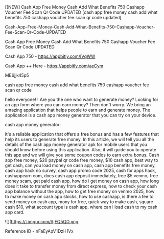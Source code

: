 [[NEW] Cash App Free Money Cash Add What Benefits 750 Cashapp Voucher Fee Scan Qr Code UPDATED [cash app free money cash add what benefits 750 cashapp voucher fee scan qr code updated]

Cash-App-Free-Money-Cash-Add-What-Benefits-750-Cashapp-Voucher-Fee-Scan-Qr-Code-UPDATED

Cash App Free Money Cash Add What Benefits 750 Cashapp Voucher Fee Scan Qr Code UPDATED

Cash App 750 -  https://appbitly.com/IVqWW


Cash App ++ Here - https://appbitly.com/aeCym


ME6jjk45p5

cash app free money cash add what benefits 750 cashapp voucher fee scan qr code

hello everyone! ! Are you the one who want to generate money? Looking for an app form where you can earn money? Then don't worry. We bring an amazing application that helps people to earn and generate money. The application is a cash app money generator that you can try on your device.

cash app money generator:

it's a reliable application that offers a free bonus and has a few features that help its users to generate free money. In this article, we will tell you all the details of the cash app money generator apk for mobile users that you should know before using this application. Also, it will guide you to operate this app and we will give you some coupon codes to earn extra bonus. Cash app free money, $20 paypal qr code free money, $10 cash app, best way to get cash, can you load money on cash app, cash app benefits free money, cash app hack no survey, cash app promo code 2025, cash for apps hack, cashappearn com, does cash app deposit immediately, free $5 venmo, free money scam, get paid cash app, how do i get money on cash app, how long does it take to transfer money from direct express, how to check your cash app balance without the app, how to get free money on venmo 2025, how to make money on cash app stocks, how to use cashapp, is there a fee to send money on cash app, mony for free, quick way to make cash, square cash $10, what account type is cash app, where can i load cash to my cash app card.

![](https://i.imgur.com/AjEQ5QO.png

Reference ID - nFaEyApV1DzH1Vx